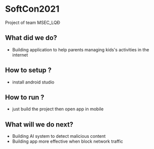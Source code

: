 # SoftCon2021
Project of team MSEC_LQĐ

## What did we do? 
 - Building application to help parents managing kids's activities in the internet
 
## How to setup ?
 - install android studio 
 
## How to run ? 
 - just build the project then open app in mobile

## What will we do next?
 - Building AI system to detect malicious content
 - Building app more effective when block network traffic
